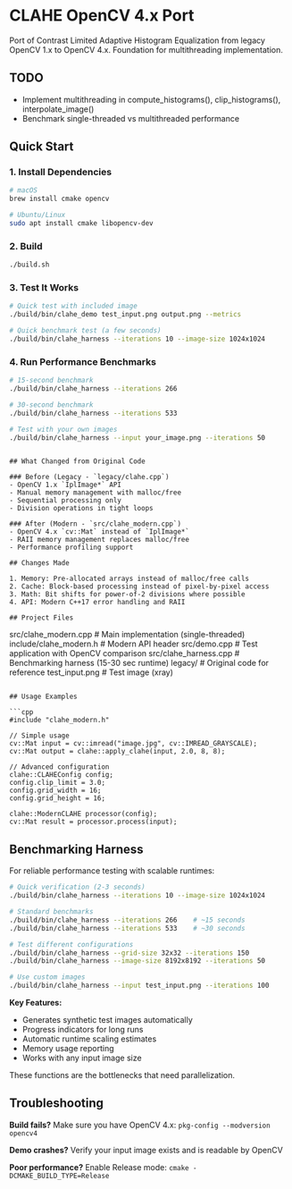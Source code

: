 # CLAHE OpenCV 4.x Port

Port of Contrast Limited Adaptive Histogram Equalization from legacy OpenCV 1.x to OpenCV 4.x. Foundation for multithreading implementation.

## TODO
- Implement multithreading in compute_histograms(), clip_histograms(), interpolate_image()
- Benchmark single-threaded vs multithreaded performance

## Quick Start

### 1. Install Dependencies
```bash
# macOS
brew install cmake opencv

# Ubuntu/Linux  
sudo apt install cmake libopencv-dev
```

### 2. Build
```bash
./build.sh
```

### 3. Test It Works
```bash
# Quick test with included image
./build/bin/clahe_demo test_input.png output.png --metrics

# Quick benchmark test (a few seconds)
./build/bin/clahe_harness --iterations 10 --image-size 1024x1024
```

### 4. Run Performance Benchmarks
```bash
# 15-second benchmark
./build/bin/clahe_harness --iterations 266

# 30-second benchmark  
./build/bin/clahe_harness --iterations 533

# Test with your own images
./build/bin/clahe_harness --input your_image.png --iterations 50
```
```

## What Changed from Original Code

### Before (Legacy - `legacy/clahe.cpp`)
- OpenCV 1.x `IplImage*` API
- Manual memory management with malloc/free
- Sequential processing only
- Division operations in tight loops

### After (Modern - `src/clahe_modern.cpp`)
- OpenCV 4.x `cv::Mat` instead of `IplImage*`
- RAII memory management replaces malloc/free
- Performance profiling support

## Changes Made

1. Memory: Pre-allocated arrays instead of malloc/free calls
2. Cache: Block-based processing instead of pixel-by-pixel access
3. Math: Bit shifts for power-of-2 divisions where possible
4. API: Modern C++17 error handling and RAII

## Project Files

```
src/clahe_modern.cpp    # Main implementation (single-threaded)
include/clahe_modern.h  # Modern API header
src/demo.cpp           # Test application with OpenCV comparison
src/clahe_harness.cpp  # Benchmarking harness (15-30 sec runtime)
legacy/               # Original code for reference
test_input.png        # Test image (xray)
```

## Usage Examples

```cpp
#include "clahe_modern.h"

// Simple usage
cv::Mat input = cv::imread("image.jpg", cv::IMREAD_GRAYSCALE);
cv::Mat output = clahe::apply_clahe(input, 2.0, 8, 8);

// Advanced configuration
clahe::CLAHEConfig config;
config.clip_limit = 3.0;
config.grid_width = 16;
config.grid_height = 16;

clahe::ModernCLAHE processor(config);
cv::Mat result = processor.process(input);
```

## Benchmarking Harness

For reliable performance testing with scalable runtimes:

```bash
# Quick verification (2-3 seconds)
./build/bin/clahe_harness --iterations 10 --image-size 1024x1024

# Standard benchmarks
./build/bin/clahe_harness --iterations 266    # ~15 seconds
./build/bin/clahe_harness --iterations 533    # ~30 seconds

# Test different configurations
./build/bin/clahe_harness --grid-size 32x32 --iterations 150
./build/bin/clahe_harness --image-size 8192x8192 --iterations 50

# Use custom images
./build/bin/clahe_harness --input test_input.png --iterations 100
```

**Key Features:**
- Generates synthetic test images automatically
- Progress indicators for long runs
- Automatic runtime scaling estimates
- Memory usage reporting
- Works with any input image size


These functions are the bottlenecks that need parallelization.

## Troubleshooting

**Build fails?** Make sure you have OpenCV 4.x: `pkg-config --modversion opencv4`

**Demo crashes?** Verify your input image exists and is readable by OpenCV

**Poor performance?** Enable Release mode: `cmake -DCMAKE_BUILD_TYPE=Release`